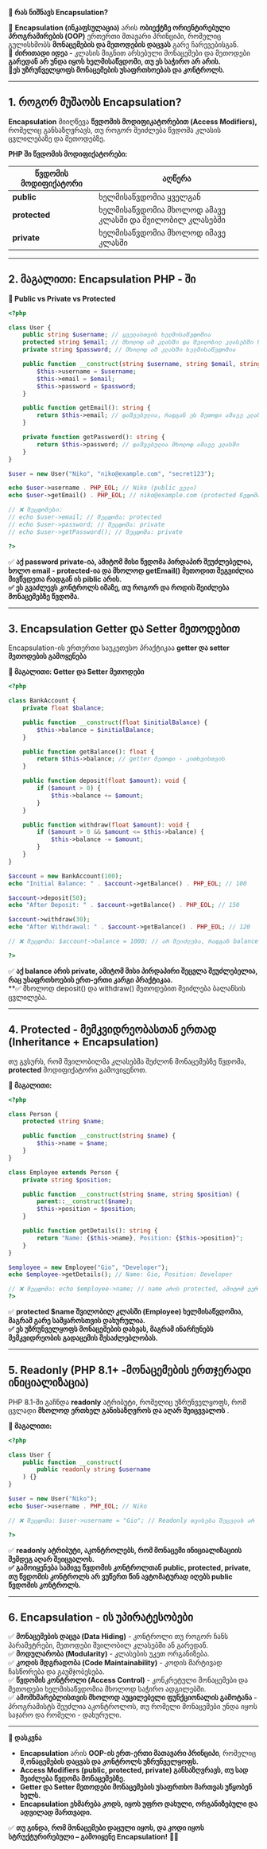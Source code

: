 **📌 რას ნიშნავს Encapsulation?**

🔹 **Encapsulation (ინკაფსულაცია)** არის **ობიექტზე ორიენტირებული პროგრამირების (OOP)** ერთერთი მთავარი პრინციპი, რომელიც გულისხმობს **მონაცემების და მეთოდების დაცვას** გარე ჩარევებისგან.    
🔹 **ძირითადი იდეა -** კლასის შიგნით არსებული მონაცემები და მეთოდები **გარედან არ უნდა იყოს ხელმისაწვდომი, თუ ეს საჭირო არ არის.**    
🔹**ეს უზრუნველყოფს მონაცემების უსაფრთხოებას და კონტროლს.**    

---
## 1. როგორ მუშაობს Encapsulation?
**Encapsulation** მიიღწევა **წვდომის მოდიფიკატორებით (Access Modifiers),** რომელიც განსაზღვრავს, თუ როგორ შეიძლება წვდომა კლასის ცვლილებაზე და მეთოდებზე.

**PHP ში წვდომის მოდიფიქატორები:**

| **წვდომის მოდიფიქატორი** | **აღწერა**                                              |
| ------------------------ | ------------------------------------------------------- |
| **public**               | ხელმისაწვდომია ყველგან                                  |
| **protected**            | ხელმისაწვდომია მხოლოდ ამავე კლასში და შვილობილ კლასებში |
| **private**              | ხელმისაწვდომია მხოლოდ იმავე კლასში                      |

---

## 2. მაგალითი: Encapsulation PHP - ში

**📌 Public vs Private vs Protected**

```php
<?php

class User {
    public string $username; // ყველასთვის ხელმისაწვდომია
    protected string $email; // მხოლოდ ამ კლასში და შვილობილ კლასებში ხელმისაწვდომია
    private string $password; // მხოლოდ ამ კლასში ხელმისაწვდომია

    public function __construct(string $username, string $email, string $password) {
        $this->username = $username;
        $this->email = $email;
        $this->password = $password;
    }

    public function getEmail(): string {
        return $this->email; // დაშვებულია, რადგან ეს მეთოდი ამავე კლასშია
    }

    private function getPassword(): string {
        return $this->password; // დაშვებულია მხოლოდ ამავე კლასში
    }
}

$user = new User("Niko", "niko@example.com", "secret123");

echo $user->username . PHP_EOL; // Niko (public ველი)
echo $user->getEmail() . PHP_EOL; // niko@example.com (protected წვდომა შესაძლებელია ამ მეთოდით)

// ❌ შეცდომები:
// echo $user->email; // შეცდომა: protected
// echo $user->password; // შეცდომა: private
// echo $user->getPassword(); // შეცდომა: private

?>
```

✅ **აქ password private-ია, ამიტომ მისი წვდომა პირდაპირ შეუძლებელია, ხოლო email - protected-ია და მხოლოდ getEmail() მეთოდით შეგვიძლია მივწვდეთა რადგან ის piblic არის.**    
**✅ ეს გვაძლევს კონტროლს იმაზე, თუ როგორ და როდის შეიძლება მონაცემებზე წვდომა.**    

---
## 3. Encapsulation Getter და Setter მეთოდებით

Encapsulation-ის ერთერთი საუკეთესო პრაქტიკაა **getter და setter მეთოდების გამოყენება**

**📌 მაგალითი: Getter და Setter მეთოდები** 

```php
<?php

class BankAccount {
    private float $balance;

    public function __construct(float $initialBalance) {
        $this->balance = $initialBalance;
    }

    public function getBalance(): float {
        return $this->balance; // getter მეთოდი - კითხვისთვის
    }

    public function deposit(float $amount): void {
        if ($amount > 0) {
            $this->balance += $amount;
        }
    }

    public function withdraw(float $amount): void {
        if ($amount > 0 && $amount <= $this->balance) {
            $this->balance -= $amount;
        }
    }
}

$account = new BankAccount(100);
echo "Initial Balance: " . $account->getBalance() . PHP_EOL; // 100

$account->deposit(50);
echo "After Deposit: " . $account->getBalance() . PHP_EOL; // 150

$account->withdraw(30);
echo "After Withdrawal: " . $account->getBalance() . PHP_EOL; // 120

// ❌ შეცდომა: $account->balance = 1000; // არ შეიძლება, რადგან balance private-ია

?>
```

✅ **აქ balance არის private, ამიტომ მისი პირდაპირი შეცვლა შეუძლებელია, რაც უსაფრთხოების ერთ-ერთი კარგი პრაქტიკაა.**    
**✅ მხოლოდ deposit() და withdraw() მეთოდებით შეიძლება ბალანსის ცვლილება.    

---
## 4. Protected - მემკვიდრეობასთან ერთად (Inheritance + Encapsulation)

თუ გვსურს, რომ შვილობილმა კლასებმა შეძლონ მონაცემებზე წვდომა, **protected** მოდიფიქატორი გამოვიყენოთ.

**📌 მაგალითი:**

```php
<?php

class Person {
    protected string $name;

    public function __construct(string $name) {
        $this->name = $name;
    }
}

class Employee extends Person {
    private string $position;

    public function __construct(string $name, string $position) {
        parent::__construct($name);
        $this->position = $position;
    }

    public function getDetails(): string {
        return "Name: {$this->name}, Position: {$this->position}";
    }
}

$employee = new Employee("Gio", "Developer");
echo $employee->getDetails(); // Name: Gio, Position: Developer

// ❌ შეცდომა: echo $employee->name; // name არის protected, ამიტომ ვერ მივწვდებით
?>
```

✅ **protected $name შვილობილ კლასში (Employee) ხელმისაწვდომია, მაგრამ გარე სამყაროსთვის დახურულია.**    
**✅ ეს უზრუნველყოფს მონაცემების დახვას, მაგრამ ინარჩუნებს მემკვიდრეობის გადაცემის შესაძლებლობას.**    

---

## 5. Readonly (PHP 8.1+ -მონაცემების ერთჯერადი ინიციალიზაცია)

PHP 8.1-ში გაჩნდა **readonly** ატრიბუტი, რომელიც უზრუნველყოფს, რომ ცვლადი **მხოლოდ ერთხელ განისაზღვროს და აღარ შეიცვვალოს** .

**📌 მაგალითი:**

```php
<?php

class User {
    public function __construct(
        public readonly string $username
    ) {}
}

$user = new User("Niko");
echo $user->username . PHP_EOL; // Niko

// ❌ შეცდომა: $user->username = "Gio"; // Readonly თვისება შეცვლას არ იძლევა

?>
```

✅ **readonly ატრიბუტი, აკონტროლებს, რომ მონაცემი ინიციალიზაციის შემდეგ აღარ შეიცვალოს.**    
**✅ გამოიყენება სამივე წვდომის კონტროლთან public, protected, private, თუ წვდომის კონტროლს არ ვუწერთ წინ ავტომატურად იღებს public წვდომის კონტროლს.**    

---
## 6. Encapsulation - ის უპირატესობები

✅ **მონაცემების დაცვა (Data Hiding)** - კონტროლი თუ როგორ ჩანს პარამეტრები, მეთოდები შვილობილ კლასებში ან გარედან.    
✅ **მოდულარობა (Modularity)** - კლასების უკეთ ორგანიზება.    
✅ **კოდის მდგრადობა (Code Maintainability)** - კოდის მარტივად ჩასწორება და გაუმჯობესება.    
✅ **წვდომის კონტროლი (Access Control)** - კონკრეტული მონაცემები და მეთოდები ხელმისაწვდომია მხოლოდ საჭირო ადგილებში.    
✅ **ამომხმარებლისთვის მხოლოდ აუცილებელი ფუნქციონალის გამოტანა** - პროგრამისტს შეუძლია აკონტროლოს, თუ რომელი მონაცემები უნდა იყოს საჯარო და რომელი - დახურული.

---

**🚀 დასკვნა**

- **Encapsulation** არის **OOP-ის ერთ-ერთი მათავარი პრინციპი**, რომელიც **მ,ონაცემების დაცვას და კონტროლს უზრუნველყოფს.**    
- **Access Modifiers (public, protected, private) განსაზღვრავს, თუ სად შეიძლება წვდომა მონაცემებზე.**    
- **Getter და Setter მეთოდები მონაცემების უსაფრთხო მართვას უწყობენ ხელს.**    
- **Encapsulation ეხმარება კოდს, იყოს უფრო დახული, ორგანიზებული და ადვილად მართვადი.**    

✅ **თუ გინდა, რომ მონაცემები დაცული იყოს, და კოდი იყოს სტრუქტურირებული – გამოიყენე Encapsulation!** 🚀🔥